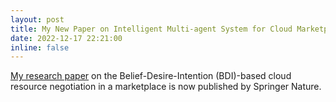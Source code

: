 ```yaml
---
layout: post
title: My New Paper on Intelligent Multi-agent System for Cloud Marketplace
date: 2022-12-17 22:21:00
inline: false
---
```


[My research paper](https://link.springer.com/chapter/10.1007/978-3-031-20859-1_15) on the Belief-Desire-Intention (BDI)-based cloud resource negotiation in a marketplace is now published by Springer Nature.